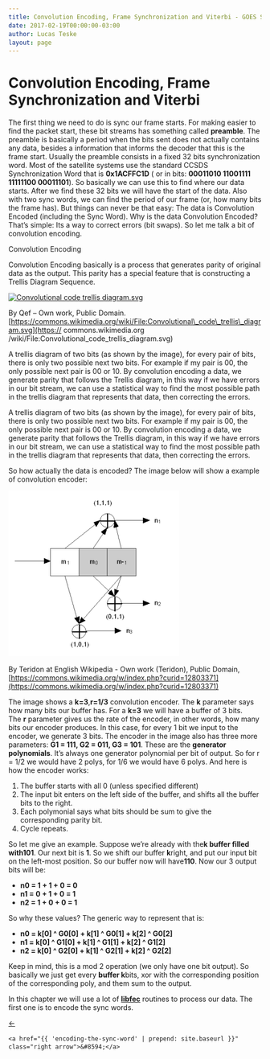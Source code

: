 ```yaml
---
title: Convolution Encoding, Frame Synchronization and Viterbi - GOES Satellite Hunt
date: 2017-02-19T00:00:00-03:00
author: Lucas Teske
layout: page
---
```



# Convolution Encoding, Frame Synchronization and Viterbi

The first thing we need to do is sync our frame starts. For making easier to find the packet start, these bit streams has something called **preamble**. The preamble is basically a period when the bits sent does not actually contains any data, besides a information that informs the decoder that this is the frame start. Usually the preamble consists in a fixed 32 bits synchronization word. Most of the satellite systems use the standard CCSDS Synchronization Word that is **0x1ACFFC1D** \( or in bits: **00011010 11001111 11111100 00011101**\). So basically we can use this to find where our data starts. After we find these 32 bits we will have the start of the data. Also with two sync words, we can find the period of our frame \(or, how many bits the frame has\). But things can never be that easy: The data is Convolution Encoded \(including the Sync Word\). Why is the data Convolution Encoded? That’s simple: Its a way to correct errors \(bit swaps\). So let me talk a bit of convolution encoding.

Convolution Encoding

Convolution Encoding basically is a process that generates parity of original data as the output. This parity has a special feature that is constructing a Trellis Diagram Sequence.

[![](https://upload.wikimedia.org/wikipedia/commons/thumb/a/a0/Convolutional_code_trellis_diagram.svg/1200px-Convolutional_code_trellis_diagram.svg.png "Convolutional code trellis diagram.svg")](https://commons.wikimedia.org/wiki/File:Convolutional_code_trellis_diagram.svg#/media/File:Convolutional_code_trellis_diagram.svg)

By Qef – Own work, Public Domain. [https://commons.wikimedia.org/wiki/File:Convolutional\_code\_trellis\_diagram.svg](https:// commons.wikimedia.org /wiki/File:Convolutional_code_trellis_diagram.svg)

A trellis diagram of two bits \(as shown by the image\), for every pair of bits, there is only two possible next two bits. For example if my pair is 00, the only possible next pair is 00 or 10. By convolution encoding a data, we generate parity that follows the Trellis diagram, in this way if we have errors in our bit stream, we can use a statistical way to find the most possible path in the trellis diagram that represents that data, then correcting the errors.

A trellis diagram of two bits \(as shown by the image\), for every pair of bits, there is only two possible next two bits. For example if my pair is 00, the only possible next pair is 00 or 10. By convolution encoding a data, we generate parity that follows the Trellis diagram, in this way if we have errors in our bit stream, we can use a statistical way to find the most possible path in the trellis diagram that represents that data, then correcting the errors.

So how actually the data is encoded? The image below will show a example of convolution encoder:

![](/assets/goes-satellite-hunt/viterbi-encoder.png)

By Teridon at English Wikipedia - Own work \(Teridon\), Public Domain, [https://commons.wikimedia.org/w/index.php?curid=12803371](https://commons.wikimedia.org/w/index.php?curid=12803371)

The image shows a **k=3**,**r=1/3** convolution encoder. The **k** parameter says how many bits our buffer has. For a **k=3** we will have a buffer of 3 bits. The **r** parameter gives us the rate of the encoder, in other words, how many bits our encoder produces. In this case, for every 1 bit we input to the encoder, we generate 3 bits. The encoder in the image also has three more parameters: **G1 = 111, G2 = 011, G3 = 101**. These are the **generator polynomials**. It’s always one generator polynomial per bit of output. So for r = 1/2 we would have 2 polys, for 1/6 we would have 6 polys. And here is how the encoder works:

1. The buffer starts with all 0 \(unless specified different\)
2. The input bit enters on the left side of the buffer, and shifts all the buffer bits to the right.
3. Each polymonial says what bits should be sum to give the corresponding parity bit.
4. Cycle repeats.

So let me give an example. Suppose we’re already with the**k **buffer filled with**101**. Our next bit is **1**. So we shift our buffer **k**right, and put our input bit on the left-most position. So our buffer now will have**110**. Now our 3 output bits will be:

* **n0 = 1 + 1 + 0 = 0**
* **n1 = 0 + 1 + 0 = 1**
* **n2 = 1 + 0 + 0 = 1**

So why these values? The generic way to represent that is:

* **n0 = k\[0\] ^ G0\[0\] + k\[1\] ^ G0\[1\] + k\[2\] ^ G0\[2\]**
* **n1 = k\[0\] ^ G1\[0\] + k\[1\] ^ G1\[1\] + k\[2\] ^ G1\[2\]**
* **n2 = k\[0\] ^ G2\[0\] + k\[1\] ^ G2\[1\] + k\[2\] ^ G2\[2\]**

Keep in mind, this is a mod 2 operation \(we only have one bit output\). So basically we just get every **buffer k**bits, xor with the corresponding position of the corresponding poly, and them sum to the output.

In this chapter we will use a lot of [**libfec**](https://github.com/quiet/libfec) routines to process our data. The first one is to encode the sync words.

<div class="pagination">
    <a href="{{ '/goes-satellite-hunt/frame-decoder' | prepend: site.baseurl }}" class="left arrow">&#8592;</a>

    <a href="{{ 'encoding-the-sync-word' | prepend: site.baseurl }}" class="right arrow">&#8594;</a>
</div>
